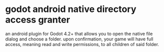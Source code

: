 # godot android native directory access granter

an android plugin for Godot 4.2+ that allows you to open the native file dialog and choose a folder. upon confirmation, your game will have full access, meaning read and write permissions, to all children of said folder.
